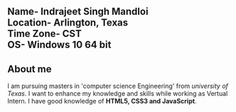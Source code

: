 **Name**- Indrajeet Singh Mandloi  
Location- Arlington, Texas  
Time Zone- CST  
OS- Windows 10 64 bit  
---

## About me
I am pursuing masters in 'computer science Engineering' from *university of Texas*. I want to enhance my knowledge and skills while working  as Vertual Intern. I have good knowledge of **HTML5, CSS3 and JavaScript**.
